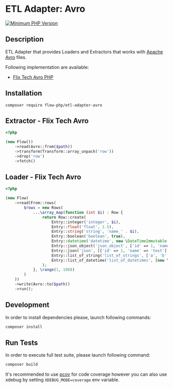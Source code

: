 # ETL Adapter: Avro

[![Minimum PHP Version](https://img.shields.io/badge/php-~8.1-8892BF.svg)](https://php.net/)

## Description

ETL Adapter that provides Loaders and Extractors that works with [Apache Avro](https://avro.apache.org/) files.

Following implementation are available: 
- [Flix Tech Avro PHP](https://github.com/flix-tech/avro-php) 

## Installation 

``` 
composer require flow-php/etl-adapter-avro
```

## Extractor - Flix Tech Avro

```php
<?php

(new Flow())
    ->read(Avro::from($path))
    ->transform(Transform::array_unpack('row'))
    ->drop('row')
    ->fetch()

```

## Loader - Flix Tech Avro

```php 
<?php

(new Flow)
    ->read(From::rows(
        $rows = new Rows(
            ...\array_map(function (int $i) : Row {
                return Row::create(
                    Entry::integer('integer', $i),
                    Entry::float('float', 1.5),
                    Entry::string('string', 'name_' . $i),
                    Entry::boolean('boolean', true),
                    Entry::datetime('datetime', new \DateTimeImmutable()),
                    Entry::json_object('json_object', ['id' => 1, 'name' => 'test']),
                    Entry::json('json', [['id' => 1, 'name' => 'test'], ['id' => 2, 'name' => 'test']]),
                    Entry::list_of_string('list_of_strings', ['a', 'b', 'c']),
                    Entry::list_of_datetime('list_of_datetimes', [new \DateTimeImmutable(), new \DateTimeImmutable(), new \DateTimeImmutable()])
                );
            }, \range(1, 100))
        )
    ))
    ->write(Avro::to($path))
    ->run();
```

## Development

In order to install dependencies please, launch following commands:

```bash
composer install
```

## Run Tests

In order to execute full test suite, please launch following command:

```bash
composer build
```

It's recommended to use [pcov](https://pecl.php.net/package/pcov) for code coverage however you can also use
xdebug by setting `XDEBUG_MODE=coverage` env variable.
